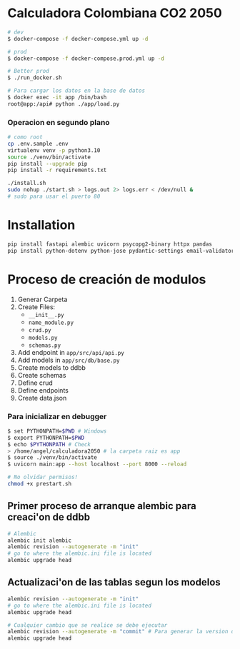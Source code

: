 # Calculadora Colombiana CO2 2050



```sh
# dev
$ docker-compose -f docker-compose.yml up -d

# prod
$ docker-compose -f docker-compose.prod.yml up -d

# Better prod
$ ./run_docker.sh
```

```sh
# Para cargar los datos en la base de datos
$ docker exec -it app /bin/bash
root@app:/api# python ./app/load.py
```


### Operacion en segundo plano
```bash
# como root
cp .env.sample .env
virtualenv venv -p python3.10
source ./venv/bin/activate
pip install --upgrade pip
pip install -r requirements.txt

./install.sh
sudo nohup ./start.sh > logs.out 2> logs.err < /dev/null &
# sudo para usar el puerto 80
```

# Installation
```bash
pip install fastapi alembic uvicorn psycopg2-binary httpx pandas 
pip install python-dotenv python-jose pydantic-settings email-validator passlib bcrypt
```


# Proceso de creación de modulos

1. Generar Carpeta
2. Create Files:
    - ```__init__.py```
    - ```name_module.py```
    - ```crud.py```
    - ```models.py```
    - ```schemas.py```
3. Add endpoint in ```app/src/api/api.py```
4. Add models in ```app/src/db/base.py```
5. Create models to ddbb
6. Create schemas
7. Define crud
8. Define endpoints
9. Create data.json


### Para inicializar en debugger

```bash
$ set PYTHONPATH=$PWD # Windows
$ export PYTHONPATH=$PWD
$ echo $PYTHONPATH # Check
> /home/angel/calculadora2050 # la carpeta raiz es app
$ source ./venv/bin/activate
$ uvicorn main:app --host localhost --port 8000 --reload
```

```bash
# No olvidar permisos!
chmod +x prestart.sh
```

## Primer proceso de arranque alembic para creaci'on de ddbb
```bash
# Alembic
alembic init alembic
alembic revision --autogenerate -m "init"
# go to where the alembic.ini file is located
alembic upgrade head
```

## Actualizaci'on de las tablas segun los modelos
```bash
alembic revision --autogenerate -m "init"
# go to where the alembic.ini file is located
alembic upgrade head

# Cualquier cambio que se realice se debe ejecutar
alembic revision --autogenerate -m "commit" # Para generar la version que cree las tablas
alembic upgrade head
```

